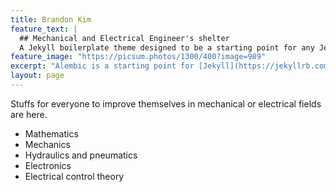 ```yaml
---
title: Brandon Kim
feature_text: |
  ## Mechanical and Electrical Engineer's shelter
  A Jekyll boilerplate theme designed to be a starting point for any Jekyll website
feature_image: "https://picsum.photos/1300/400?image=989"
excerpt: "Alembic is a starting point for [Jekyll](https://jekyllrb.com/) projects. Rather than starting from scratch, this boilerplate is designed to get the ball rolling immediately. Install it, configure it, tweak it, push it."
layout: page
---
```

Stuffs for everyone to improve themselves in mechanical or electrical fields are here.

- Mathematics
- Mechanics
- Hydraulics and pneumatics
- Electronics
- Electrical control theory
